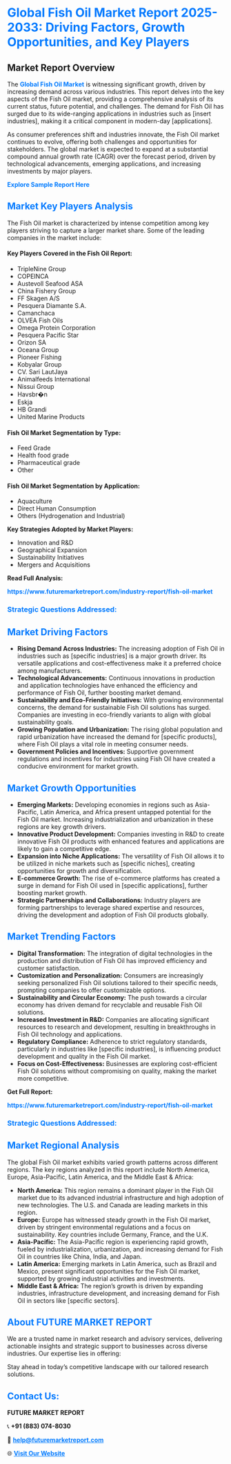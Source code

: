 <h1 style="color: #007BFF;">Global Fish Oil Market Report 2025-2033: Driving Factors, Growth Opportunities, and Key Players</h1>

<section id="overview">
<h2>Market Report Overview</h2>
<p>The <a href="https://www.futuremarketreport.com/industry-report/fish-oil-market" style="color: #007BFF; text-decoration: none;"><strong>Global Fish Oil Market</strong></a> is witnessing significant growth, driven by increasing demand across various industries. This report delves into the key aspects of the Fish Oil market, providing a comprehensive analysis of its current status, future potential, and challenges. The demand for Fish Oil has surged due to its wide-ranging applications in industries such as [insert industries], making it a critical component in modern-day [applications].</p>
<p>As consumer preferences shift and industries innovate, the Fish Oil market continues to evolve, offering both challenges and opportunities for stakeholders. The global market is expected to expand at a substantial compound annual growth rate (CAGR) over the forecast period, driven by technological advancements, emerging applications, and increasing investments by major players.</p>
</section>

<section id="overview">
<p><a href="https://www.futuremarketreport.com/request-sample/reportId=90594" style="color: #007BFF; text-decoration: none;"><strong>Explore Sample Report Here</strong></a></p>
</section>

<section id="key-players">
<h2 style="color: #007BFF;">Market Key Players Analysis</h2>
<p>The Fish Oil market is characterized by intense competition among key players striving to capture a larger market share. Some of the leading companies in the market include:</p>
<h4>Key Players Covered in the Fish Oil Report:</h4>
<ul><li>TripleNine Group</li><li>COPEINCA</li><li>Austevoll Seafood ASA</li><li>China Fishery Group</li><li>FF Skagen A/S</li><li>Pesquera Diamante S.A.</li><li>Camanchaca</li><li>OLVEA Fish Oils</li><li>Omega Protein Corporation</li><li>Pesquera Pacific Star</li><li>Orizon SA</li><li>Oceana Group</li><li>Pioneer Fishing</li><li>Kobyalar Group</li><li>CV. Sari LautJaya</li><li>Animalfeeds International</li><li>Nissui Group</li><li>Havsbr�n</li><li>Eskja</li><li>HB Grandi</li><li>United Marine Products</li></ul>
<h4>Fish Oil Market Segmentation by Type:</h4>
<ul><li>Feed Grade</li><li>Health food grade</li><li>Pharmaceutical grade</li><li>Other</li></ul>

<h4>Fish Oil Market Segmentation by Application:</h4>
<ul><li>Aquaculture</li><li>Direct Human Consumption</li><li>Others (Hydrogenation and Industrial)</li></ul>
<p><strong>Key Strategies Adopted by Market Players:</strong></p>
<ul>
<li>Innovation and R&D</li>
<li>Geographical Expansion</li>
<li>Sustainability Initiatives</li>
<li>Mergers and Acquisitions</li>
</ul>
</section>

<section>
<p><strong>Read Full Analysis: </strong></p><a href="https://www.futuremarketreport.com/industry-report/fish-oil-market" style="color: #007BFF; text-decoration: none;"><strong>https://www.futuremarketreport.com/industry-report/fish-oil-market</strong></a>
<h3 style="color: #007BFF;">Strategic Questions Addressed:</h3>
</section>

<section id="driving-factors">
<h2 style="color: #007BFF;">Market Driving Factors</h2>
<ul>
<li><strong>Rising Demand Across Industries:</strong> The increasing adoption of Fish Oil in industries such as [specific industries] is a major growth driver. Its versatile applications and cost-effectiveness make it a preferred choice among manufacturers.</li>
<li><strong>Technological Advancements:</strong> Continuous innovations in production and application technologies have enhanced the efficiency and performance of Fish Oil, further boosting market demand.</li>
<li><strong>Sustainability and Eco-Friendly Initiatives:</strong> With growing environmental concerns, the demand for sustainable Fish Oil solutions has surged. Companies are investing in eco-friendly variants to align with global sustainability goals.</li>
<li><strong>Growing Population and Urbanization:</strong> The rising global population and rapid urbanization have increased the demand for [specific products], where Fish Oil plays a vital role in meeting consumer needs.</li>
<li><strong>Government Policies and Incentives:</strong> Supportive government regulations and incentives for industries using Fish Oil have created a conducive environment for market growth.</li>
</ul>
</section>

<section id="growth-opportunities">
<h2 style="color: #007BFF;">Market Growth Opportunities</h2>
<ul>
<li><strong>Emerging Markets:</strong> Developing economies in regions such as Asia-Pacific, Latin America, and Africa present untapped potential for the Fish Oil market. Increasing industrialization and urbanization in these regions are key growth drivers.</li>
<li><strong>Innovative Product Development:</strong> Companies investing in R&D to create innovative Fish Oil products with enhanced features and applications are likely to gain a competitive edge.</li>
<li><strong>Expansion into Niche Applications:</strong> The versatility of Fish Oil allows it to be utilized in niche markets such as [specific niches], creating opportunities for growth and diversification.</li>
<li><strong>E-commerce Growth:</strong> The rise of e-commerce platforms has created a surge in demand for Fish Oil used in [specific applications], further boosting market growth.</li>
<li><strong>Strategic Partnerships and Collaborations:</strong> Industry players are forming partnerships to leverage shared expertise and resources, driving the development and adoption of Fish Oil products globally.</li>
</ul>
</section>

<section id="trending-factors">
<h2 style="color: #007BFF;">Market Trending Factors</h2>
<ul>
<li><strong>Digital Transformation:</strong> The integration of digital technologies in the production and distribution of Fish Oil has improved efficiency and customer satisfaction.</li>
<li><strong>Customization and Personalization:</strong> Consumers are increasingly seeking personalized Fish Oil solutions tailored to their specific needs, prompting companies to offer customizable options.</li>
<li><strong>Sustainability and Circular Economy:</strong> The push towards a circular economy has driven demand for recyclable and reusable Fish Oil solutions.</li>
<li><strong>Increased Investment in R&D:</strong> Companies are allocating significant resources to research and development, resulting in breakthroughs in Fish Oil technology and applications.</li>
<li><strong>Regulatory Compliance:</strong> Adherence to strict regulatory standards, particularly in industries like [specific industries], is influencing product development and quality in the Fish Oil market.</li>
<li><strong>Focus on Cost-Effectiveness:</strong> Businesses are exploring cost-efficient Fish Oil solutions without compromising on quality, making the market more competitive.</li>
</ul>
</section>

<section>
<p><strong>Get Full Report: </strong></p><a href="https://www.futuremarketreport.com/industry-report/fish-oil-market" style="color: #007BFF; text-decoration: none;"><strong>https://www.futuremarketreport.com/industry-report/fish-oil-market</strong></a>
<h3 style="color: #007BFF;">Strategic Questions Addressed:</h3>
</section>


<section id="regional-analysis">
<h2 style="color: #007BFF;">Market Regional Analysis</h2>
<p>The global Fish Oil market exhibits varied growth patterns across different regions. The key regions analyzed in this report include North America, Europe, Asia-Pacific, Latin America, and the Middle East & Africa:</p>
<ul>
<li><strong>North America:</strong> This region remains a dominant player in the Fish Oil market due to its advanced industrial infrastructure and high adoption of new technologies. The U.S. and Canada are leading markets in this region.</li>
<li><strong>Europe:</strong> Europe has witnessed steady growth in the Fish Oil market, driven by stringent environmental regulations and a focus on sustainability. Key countries include Germany, France, and the U.K.</li>
<li><strong>Asia-Pacific:</strong> The Asia-Pacific region is experiencing rapid growth, fueled by industrialization, urbanization, and increasing demand for Fish Oil in countries like China, India, and Japan.</li>
<li><strong>Latin America:</strong> Emerging markets in Latin America, such as Brazil and Mexico, present significant opportunities for the Fish Oil market, supported by growing industrial activities and investments.</li>
<li><strong>Middle East & Africa:</strong> The region’s growth is driven by expanding industries, infrastructure development, and increasing demand for Fish Oil in sectors like [specific sectors].</li>
</ul>
</section>

<footer>
<h2 style="color: #007BFF;">About FUTURE MARKET REPORT</h2>
<p>We are a trusted name in market research and advisory services, delivering actionable insights and strategic support to businesses across diverse industries. Our expertise lies in offering:</p>

<p>Stay ahead in today’s competitive landscape with our tailored research solutions.</p>

<h2 style="color: #007BFF;">Contact Us:</h2>
<p><strong>FUTURE MARKET REPORT</strong></p>
<p>📞 <strong>+91 (883) 074-8030</strong></p>
<p>📧 <strong><a href="mailto:help@futuremarketreport.com" style="color: #007BFF;">help@futuremarketreport.com</a></strong></p>
<p>🌐 <strong><a href="https://www.futuremarketreport.com/" style="color: #007BFF;">Visit Our Website</a></strong></p>
</footer>